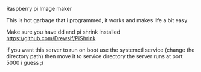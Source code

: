Raspberry pi Image maker

This is hot garbage that i programmed, it works and makes life a bit easy

Make sure you have dd and pi shrink installed
https://github.com/Drewsif/PiShrink

if you want this server to run on boot use the systemctl service (change the directory path) then move it to service directory
the server runs at port 5000 i guess ;(
